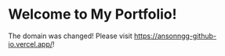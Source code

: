 # Welcome to My Portfolio!

The domain was changed! Please visit https://ansonngg-github-io.vercel.app/!
